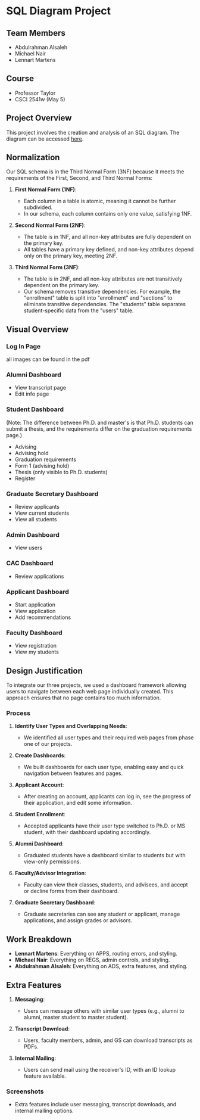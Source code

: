 
# SQL Diagram Project

## Team Members
- Abdulrahman Alsaleh
- Michael Nair
- Lennart Martens

## Course
- Professor Taylor 
- CSCI 2541w (May 5)

## Project Overview
This project involves the creation and analysis of an SQL diagram. The diagram can be accessed [here](https://drawsql.app/teams/testing-84/diagrams/our-final-project).

## Normalization
Our SQL schema is in the Third Normal Form (3NF) because it meets the requirements of the First, Second, and Third Normal Forms:

1. **First Normal Form (1NF)**:
   - Each column in a table is atomic, meaning it cannot be further subdivided.
   - In our schema, each column contains only one value, satisfying 1NF.

2. **Second Normal Form (2NF)**:
   - The table is in 1NF, and all non-key attributes are fully dependent on the primary key.
   - All tables have a primary key defined, and non-key attributes depend only on the primary key, meeting 2NF.

3. **Third Normal Form (3NF)**:
   - The table is in 2NF, and all non-key attributes are not transitively dependent on the primary key.
   - Our schema removes transitive dependencies. For example, the "enrollment" table is split into "enrollment" and "sections" to eliminate transitive dependencies. The "students" table separates student-specific data from the "users" table.

## Visual Overview

### Log In Page
all images can be found in the pdf

### Alumni Dashboard
- View transcript page
- Edit info page

### Student Dashboard
(Note: The difference between Ph.D. and master's is that Ph.D. students can submit a thesis, and the requirements differ on the graduation requirements page.)
- Advising
- Advising hold
- Graduation requirements
- Form 1 (advising hold)
- Thesis (only visible to Ph.D. students)
- Register

### Graduate Secretary Dashboard
- Review applicants
- View current students
- View all students

### Admin Dashboard
- View users

### CAC Dashboard
- Review applications

### Applicant Dashboard
- Start application
- View application
- Add recommendations

### Faculty Dashboard
- View registration
- View my students

## Design Justification
To integrate our three projects, we used a dashboard framework allowing users to navigate between each web page individually created. This approach ensures that no page contains too much information.

### Process
1. **Identify User Types and Overlapping Needs**:
   - We identified all user types and their required web pages from phase one of our projects.

2. **Create Dashboards**:
   - We built dashboards for each user type, enabling easy and quick navigation between features and pages.

3. **Applicant Account**:
   - After creating an account, applicants can log in, see the progress of their application, and edit some information.

4. **Student Enrollment**:
   - Accepted applicants have their user type switched to Ph.D. or MS student, with their dashboard updating accordingly.

5. **Alumni Dashboard**:
   - Graduated students have a dashboard similar to students but with view-only permissions.

6. **Faculty/Advisor Integration**:
   - Faculty can view their classes, students, and advisees, and accept or decline forms from their dashboard.

7. **Graduate Secretary Dashboard**:
   - Graduate secretaries can see any student or applicant, manage applications, and assign grades or advisors.

## Work Breakdown
- **Lennart Martens**: Everything on APPS, routing errors, and styling.
- **Michael Nair**: Everything on REGS, admin controls, and styling.
- **Abdulrahman Alsaleh**: Everything on ADS, extra features, and styling.

## Extra Features
1. **Messaging**:
   - Users can message others with similar user types (e.g., alumni to alumni, master student to master student).

2. **Transcript Download**:
   - Users, faculty members, admin, and GS can download transcripts as PDFs.

3. **Internal Mailing**:
   - Users can send mail using the receiver's ID, with an ID lookup feature available.

### Screenshots
- Extra features include user messaging, transcript downloads, and internal mailing options.
